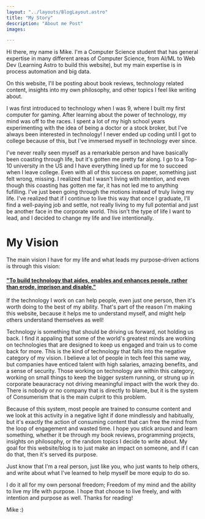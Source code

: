 ```yaml
---
layout: "../layouts/BlogLayout.astro"
title: "My Story"
description: "About me Post"
images:

---
```


Hi there, my name is Mike. I'm a Computer Science student that has general expertise in many different areas of Computer Science, from AI/ML to Web Dev (Learning Astro to build this website), but my main expertise is in process automation and big data.

On this website, I'll be posting about book reviews, technology related content, insights into my own philosophy, and other topics I feel like writing about. 

I was first introduced to technology when I was 9, where I built my first computer for gaming. After learning about the power of technology, my mind was off to the races. I spent a lot of my high school years experimenting with the idea of being a doctor or a stock broker, but I've always been interested in technology! I never ended up coding until I got to college because of this, but I've immersed myself in technology ever since.

I've never really seen myself as a remarkable person and have basically been coasting through life, but it's gotten me pretty far along. I go to a Top-10 university in the US and I have everything lined up for me to succeed when I leave college. Even with all of this success on paper, something just felt wrong, missing. I realized that I wasn't living with intention, and even though this coasting has gotten me far, it has not led me to anything fufilling. I've just been going through the motions instead of truly living my life. I've realized that if I continue to live this way that once I graduate, I'll find a well-paying job and settle, not really living to my full potential and just be another face in the corporate world. This isn't the type of life I want to lead, and I decided to change my life and live intentionally.

# My Vision

The main vision I have for my life and what leads my purpose-driven actions is through this vision:
#### <ins>"To build technology that aides, enables and enhances people, rather than erode, imprison and disable."</ins>
If the technology I work on can help people, even just one person, then it's worth doing to the best of my ability. That's part of the reason I'm making this website, because it helps me to understand myself, and might help others understand themselves as well!

Technology is something that should be driving us forward, not holding us back. I find it appaling that some of the world's greatest minds are working on technologies that are designed to keep us engaged and train us to come back for more. This is the kind of technology that falls into the negative category of my vision. I believe a lot of people in tech feel this same way, but companies have enticed talent with high salaries, amazing benefits, and a sense of security. Those working on technology are within this category, working on small things to keep the bigger system running, or strung up in corporate beauracracy not driving meaningful impact with the work they do. There is nobody or no company that is directly to blame, but it is the system of Consumerism that is the main culprit to this problem.

Because of this system, most people are trained to consume content and we look at this activity in a negative light if done mindlessly and habitually, but it's exactly the action of consuming content that can free the mind from the loop of engagement and wasted time. I hope you stick around and learn something, whether it be through my book reviews, programming projects, insights on philosophy, or the random topics I decide to write about. My goal for this website/blog is to just make an impact on someone, and if I can do that, then it's served its purpose.
  
Just know that I'm a real person, just like you, who just wants to help others, and write about what I've learned to help myself be more equip to do so.

I do it all for my own personal freedom; Freedom of my mind and the ability to live my life with purpose. I hope that choose to live freely, and with intention and purpose as well. Thanks for reading!

Mike :)